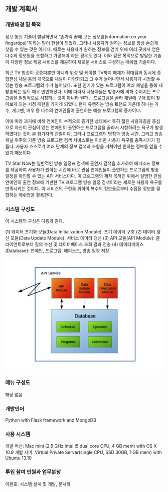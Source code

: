 ## 개발 계획서

### 개발배경 및 목적

정보 통신 기술이 발달하면서 “손가락 끝에 모든 정보를(information on your fingertips)”이라는 말이 현실이 되었다. 그러나 사용자가 원하는 정보를 항상 손쉽게 찾을 수 있는 것은 아니다. 때로는 사용자가 원하는 정보를 얻기 위해 여러 곳에서 얻은 다수의 정보원을 조합하고 가공해야 하는 경우도 있다. 이와 같은 목적으로 발달한 기술이 다양한 정보 제공 서비스를 제공하여 새로운 서비스로 구성하는 매쉬업 기술이다.

최근 TV 방송이 공중파뿐만 아니라 위성 및 케이블 TV까지 매체가 확대됨과 동시에 종합편성 채널 등의 개국으로 채널이 다양화되고 그 수가 늘어나면서 사용자가 시청할 수 있는 방송 프로그램의 수가 늘어났다. 또한 인기가 있는 프로그램이 여러 채널을 통해 재방송되는 일도 매우 빈번해졌다. 이에 따라서 사용자들은 방송사에 의해 주어지는 프로그램을 일방적으로 시청하는 것이 아니라 원하는 프로그램을 골라 채널에 구애 없이 찾아보게 되는 시청 패턴을 가지게 되었다. 현재 유행하는 방송 트랜드 가운데 하나는 가수, 개그맨, 배우 등 다수의 연예인들이 출연하는 예능 프로그램의 증가이다.

이에 따라 과거에 비해 연예인이 수적으로 증가한 상태에서 특히 젋은 사용자층을 중심으로 자신이 관심이 있는 연예인이 출연하는 프로그램을 골라서 시청하려는 욕구가 발생하였다는 것이 본 참가자의 관찰이다. 그러나 프로그램의 명칭과 방송 시간, 그리고 방송 채널 위주의 기존 방송 프로그램 검색 서비스로는 이러한 사용자 욕구를 충족시키기 힘들다. 사용자 스스로가 여러 단계의 정보 검색과 조합을 거쳐야만 원하는 정보를 얻을 수 있기 때문이다.

TV Star Now는 일반적인 방송 일정표 검색에 출연자 검색을 추가하여 에피소드 정보를 제공하여 사용자가 원하는 시간에 바로 관심 연예인들이 출연하는 프로그램의 방송 일정을 확인할 수 있는 API 서비스이다. 이 프로그램의 제작 목적은 위에서 설명한 관심 연예인의 출연 정보에 기반한 TV 프로그램 방송 일정 검색이라는 새로운 사용자 욕구를 만족시키는 것이다. 이 서비스의 구현을 위하여 복수의 정보들로부터 수집된 정보를 결합하는 매쉬업을 활용한다.

### 시스템 구성도

이 시스템의 구성은 다음과 같다.

(1) 데이터 초기화 모듈(Data Initialization Module): 초기 데이터 구축
(2) 데이터 갱신 모듈(Data Update Module): 서비스 데이터 갱신
(3) API 모듈(API Module): 클라이언트로부터 질의 수신 및 데이터베이스 조회 결과 전송
(4) 데이터베이스(Database): 연예인, 프로그램, 에피소드, 방송 일정 저장

![](docs/image/api_service.jpg?raw=true)

### 메뉴 구성도

해당 없음

### 개발언어

Python with Flask framework and MongoDB

### 사용 시스템

개발 머신: Mac mini (2.5 GHz Intel I5 dual core CPU, 4 GB mem) with OS X 10.9
개발 서버: Virtual Private Server(single CPU, SSD 30GB, 1 GB mem) with Ubuntu 13.10

### 투입 참여 인원과 업무분장

이환호: 시스템 설계 및 개발, 문서화
